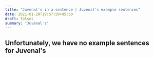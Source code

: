 ```yaml
---
title: "Juvenal's in a sentence | Juvenal's example sentences"
date: 2021-01-20T19:57:50+05:30
draft: falses
summary: "Juvenal's"
---
```

## Unfortunately, we have no example sentences for Juvenal's                 
